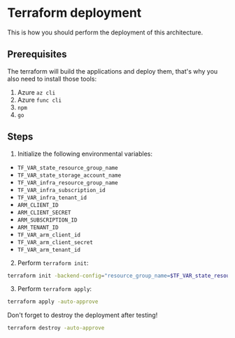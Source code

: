 # Terraform deployment
This is how you should perform the deployment of this architecture.

## Prerequisites
The terraform will build the applications and deploy them, that's why you also need to install those tools:
1. Azure `az cli`
2. Azure `func cli`
3. `npm` 
4. `go`

## Steps
1. Initialize the following environmental variables:
 - ``TF_VAR_state_resource_group_name``
 - ``TF_VAR_state_storage_account_name``
 - ``TF_VAR_infra_resource_group_name``
 - ``TF_VAR_infra_subscription_id``
 - ``TF_VAR_infra_tenant_id``
 - ``ARM_CLIENT_ID``
 - ``ARM_CLIENT_SECRET``
 - ``ARM_SUBSCRIPTION_ID``
 - ``ARM_TENANT_ID``
 - ``TF_VAR_arm_client_id``
 - ``TF_VAR_arm_client_secret``
 - ``TF_VAR_arm_tenant_id``

2. Perform `terraform init`:
```bash
terraform init -backend-config="resource_group_name=$TF_VAR_state_resource_group_name" -backend-config="storage_account_name=$TF_VAR_state_storage_account_name"
```

3. Perform `terraform apply`:
```bash
terraform apply -auto-approve
```

Don't forget to destroy the deployment after testing!
```bash
terraform destroy -auto-approve
```